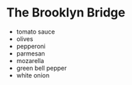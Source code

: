 # The Brooklyn Bridge

 - tomato sauce
 - olives
 - pepperoni
 - parmesan
 - mozarella
 - green bell pepper
 - white onion